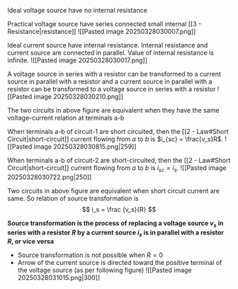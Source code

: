 
Ideal voltage source have no internal resistance

Practical voltage source have series connected small internal [[3 - Resistance|resistance]]
![[Pasted image 20250328030007.png]]

Ideal current source have internal resistance. Internal resistance and current source are connected in parallel. Value of internal resistance is infinite.
![[Pasted image 20250328030017.png]]

A voltage source in series with a resistor can be transformed to a current source in parallel with a resistor and a current source in parallel with a resistor can be transformed to a voltage source in series with a resistor
![[Pasted image 20250328030210.png]]

The two circuits in above figure are equivalent when they have the same voltage-current relation at terminals a-b

When terminals a-b of circuit-1 are short circuited, then the [[2 - Law#Short Circuit|short-circuit]] current flowing from $a$ to $b$ is $i_{sc} = \frac{v_s}R$.
![[Pasted image 20250328030815.png|259]]

When terminals a-b of circuit-2 are short-circuited, then the [[2 - Law#Short Circuit|short-circuit]] current flowing from $a$ to $b$ is $i_{sc} = i_s$.
![[Pasted image 20250328030722.png|250]]


Two circuits in above figure are equivalent when short circuit current are same. So relation of source transformation is
$$
i_s = \frac {v_s}{R}
$$

**Source transformation is the process of replacing a voltage source $v_s$ in series with a resistor $R$ by a current source $i_s$ is in parallel with a resistor $R$, or vice versa**
- Source transformation is not possible when $R = 0$
- Arrow of the current source is directed toward the positive terminal of the voltage source (as per following figure)
![[Pasted image 20250328031015.png|300]]
